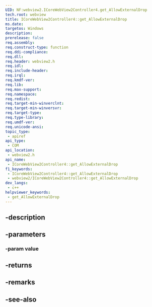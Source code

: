 ```yaml
---
UID: NF:webview2.ICoreWebView2Controller4.get_AllowExternalDrop
tech.root: webview
title: ICoreWebView2Controller4::get_AllowExternalDrop
ms.date: 
targetos: Windows
description: 
prerelease: false
req.assembly: 
req.construct-type: function
req.ddi-compliance: 
req.dll: 
req.header: webview2.h
req.idl: 
req.include-header: 
req.irql: 
req.kmdf-ver: 
req.lib: 
req.max-support: 
req.namespace: 
req.redist: 
req.target-min-winverclnt: 
req.target-min-winversvr: 
req.target-type: 
req.type-library: 
req.umdf-ver: 
req.unicode-ansi: 
topic_type:
 - apiref
api_type:
 - COM
api_location:
 - webview2.h
api_name:
 - ICoreWebView2Controller4::get_AllowExternalDrop
f1_keywords:
 - ICoreWebView2Controller4::get_AllowExternalDrop
 - webview2/ICoreWebView2Controller4::get_AllowExternalDrop
dev_langs:
 - c++
helpviewer_keywords:
 - get_AllowExternalDrop
---
```


## -description

## -parameters

### -param value

## -returns

## -remarks

## -see-also

